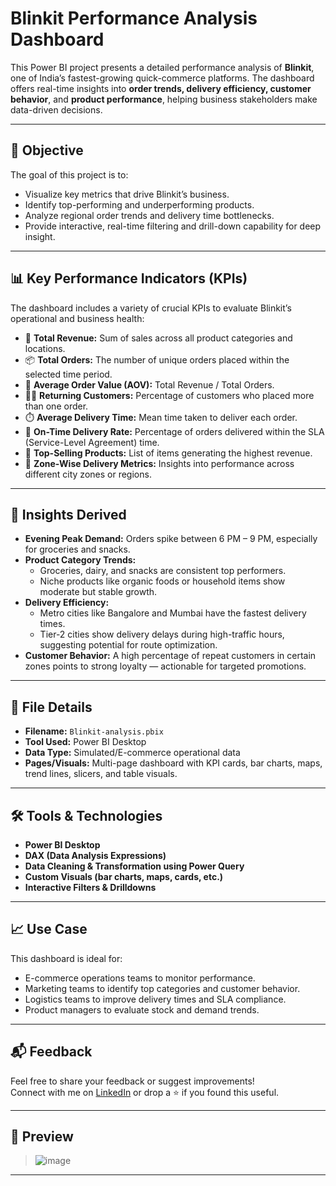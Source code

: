 <h1>Blinkit Performance Analysis Dashboard</h1>

This Power BI project presents a detailed performance analysis of **Blinkit**, one of India’s fastest-growing quick-commerce platforms. The dashboard offers real-time insights into **order trends, delivery efficiency, customer behavior**, and **product performance**, helping business stakeholders make data-driven decisions.

---

<h2>📌 Objective</h2>

The goal of this project is to:
- Visualize key metrics that drive Blinkit’s business.
- Identify top-performing and underperforming products.
- Analyze regional order trends and delivery time bottlenecks.
- Provide interactive, real-time filtering and drill-down capability for deep insight.

---

<h2>📊 Key Performance Indicators (KPIs)</h2>

The dashboard includes a variety of crucial KPIs to evaluate Blinkit’s operational and business health:

- 🧾 **Total Revenue:** Sum of sales across all product categories and locations.
- 📦 **Total Orders:** The number of unique orders placed within the selected time period.
- 💸 **Average Order Value (AOV):** Total Revenue / Total Orders.
- 🧍‍♂️ **Returning Customers:** Percentage of customers who placed more than one order.
- ⏱️ **Average Delivery Time:** Mean time taken to deliver each order.
- 📍 **On-Time Delivery Rate:** Percentage of orders delivered within the SLA (Service-Level Agreement) time.
- 🛒 **Top-Selling Products:** List of items generating the highest revenue.
- 🚚 **Zone-Wise Delivery Metrics:** Insights into performance across different city zones or regions.

---

<h2>🧠 Insights Derived</h2>

- **Evening Peak Demand:** Orders spike between 6 PM – 9 PM, especially for groceries and snacks.
- **Product Category Trends:** 
  - Groceries, dairy, and snacks are consistent top performers.
  - Niche products like organic foods or household items show moderate but stable growth.
- **Delivery Efficiency:**
  - Metro cities like Bangalore and Mumbai have the fastest delivery times.
  - Tier-2 cities show delivery delays during high-traffic hours, suggesting potential for route optimization.
- **Customer Behavior:** A high percentage of repeat customers in certain zones points to strong loyalty — actionable for targeted promotions.

---

<h2>📂 File Details</h2>

- **Filename:** `Blinkit-analysis.pbix`
- **Tool Used:** Power BI Desktop
- **Data Type:** Simulated/E-commerce operational data
- **Pages/Visuals:** Multi-page dashboard with KPI cards, bar charts, maps, trend lines, slicers, and table visuals.

---

<h2>🛠️ Tools & Technologies</h2>

- **Power BI Desktop**
- **DAX (Data Analysis Expressions)**
- **Data Cleaning & Transformation using Power Query**
- **Custom Visuals (bar charts, maps, cards, etc.)**
- **Interactive Filters & Drilldowns**

---

<h2>📈 Use Case</h2>

This dashboard is ideal for:
- E-commerce operations teams to monitor performance.
- Marketing teams to identify top categories and customer behavior.
- Logistics teams to improve delivery times and SLA compliance.
- Product managers to evaluate stock and demand trends.

---

<h2>📬 Feedback</h2>

Feel free to share your feedback or suggest improvements!  
Connect with me on [LinkedIn](https://www.linkedin.com/esakkirajiyyappan/) or drop a ⭐ if you found this useful.

---

<h2>📌 Preview</h2>

>![image](https://github.com/user-attachments/assets/cdee9dad-5431-4bdd-ab3a-17cb91779787)

---



